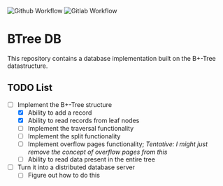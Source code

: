 ![Github Workflow](https://github.com/DavisRayM/btree-db/actions/workflows/general.yml/badge.svg)
![Gitlab Workflow](https://gitlab.com/DavisRayM/btree-db/badges/main/pipeline.svg)
# BTree DB

This repository contains a database implementation built on the B+-Tree datastructure.

## TODO List

- [ ] Implement the B+-Tree structure
    - [x] Ability to add a record
    - [x] Ability to read records from leaf nodes
    - [ ] Implement the traversal functionality
    - [ ] Implement the split functionality
    - [ ] Implement overflow pages functionality; *Tentative: I might just remove the concept of overflow pages from this*
    - [ ] Ability to read data present in the entire tree
- [ ] Turn it into a distributed database server
    - [ ] Figure out how to do this
